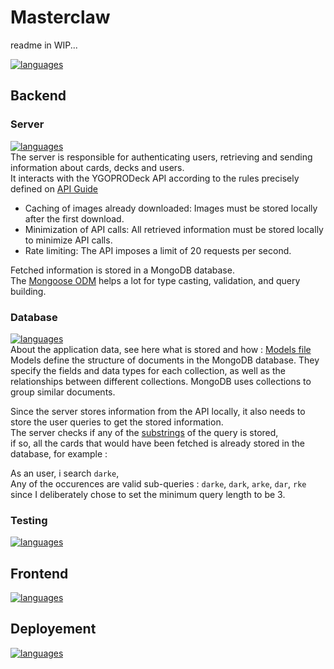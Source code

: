 # Masterclaw

readme in WIP...

[![languages](https://skillicons.dev/icons?i=express,vite,sass,ts,docker,react,mui,nodejs,mongo,nginx,js,jest,npm)](https://skillicons.dev)

## Backend

### Server

[![languages](https://skillicons.dev/icons?i=nodejs,express)](https://skillicons.dev)  
The server is responsible for authenticating users, retrieving and sending information about cards, decks and users.  
It interacts with the YGOPRODeck API according to the rules precisely defined on [API Guide](https://ygoprodeck.com/api-guide/)

- Caching of images already downloaded: Images must be stored locally after the first download.
- Minimization of API calls: All retrieved information must be stored locally to minimize API calls.
- Rate limiting: The API imposes a limit of 20 requests per second.

Fetched information is stored in a MongoDB database.  
The [Mongoose ODM](https://mongoosejs.com/) helps a lot for type casting, validation, and query building.

### Database

[![languages](https://skillicons.dev/icons?i=mongo)](https://skillicons.dev)  
About the application data, see here what is stored and how : [Models file](./backend/server/mongo/schemas.js)  
Models define the structure of documents in the MongoDB database. They specify the fields and data types for each collection, as well as the relationships between different collections. MongoDB uses collections to group similar documents. 

Since the server stores information from the API locally, it also needs to store the user queries to get the stored information.  
The server checks if any of the [substrings](https://en.wikipedia.org/wiki/Substring) of the query is stored,  
if so, all the cards that would have been fetched is already stored in the database, for example :
  
As an user, i search `darke`,  
Any of the occurences are valid sub-queries : `darke`, `dark`, `arke`, `dar`, `rke`  
since I deliberately chose to set the minimum query length to be 3.

### Testing

[![languages](https://skillicons.dev/icons?i=jest,js)](https://skillicons.dev)

## Frontend
[![languages](https://skillicons.dev/icons?i=ts,react,mui,sass,vite)](https://skillicons.dev)

## Deployement
[![languages](https://skillicons.dev/icons?i=docker)](https://skillicons.dev)

